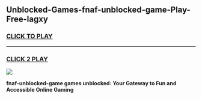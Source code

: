 
## Unblocked-Games-fnaf-unblocked-game-Play-Free-lagxy
<h3>
<a href="https://premium76.site?title=fnaf-unblocked-game&ref=09A">CLICK TO PLAY</a></h3>
<hr>

<h3>
<a href="https://premium76.site?title=fnaf-unblocked-game&ref=09A">CLICK 2 PLAY</a>
  
</h3>

<a href="https://premium76.site?title=fnaf-unblocked-game&ref=09A"><img src="https://clearcache.store/games.png"></a>


**fnaf-unblocked-game games unblocked: Your Gateway to Fun and Accessible Online Gaming**
